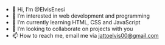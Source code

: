 - 👋 Hi, I’m @ElvisEnesi
- 👀 I’m interested in web development and programming
- 🌱 I’m currently learning HTML, CSS and JavaScript
- 💞️ I’m looking to collaborate on projects with you
- 📫 How to reach me, email me via jattoelvis00@gmail.com

<!---
ElvisEnesi/ElvisEnesi is a ✨ special ✨ repository because its `README.md` (this file) appears on your GitHub profile.
You can click the Preview link to take a look at your changes.
--->
